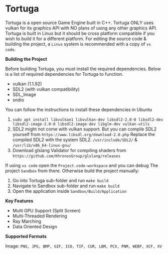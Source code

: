 Tortuga
===

Tortuga is a open source Game Engine built in C++. Tortuga ONLY uses vulkan for its graphics API with NO plans of using any other graphics API. Tortuga is built in Linux but it should be cross platform compatible if you wish to build it for a different platform. For editing the source code & building the project, a `Linux` system is recommended with a copy of `vs code`.

**Building the Project**

Before building Tortuga, you must install the required dependencies. Below is a list of required dependencies for Tortuga to function.
* vulkan (1.1.92)
* SDL2 (with vulkan compatibility)
* SDL_Image
* sndio

You can follow the instructions to install these dependencies in Ubuntu

1. `sudo apt install libvulkan1 libvulkan-dev libsdl2-2.0-0 libsdl2-dev libsdl2-image-2.0-0 libsdl2-image-dev libglm-dev vulkan-utils`
2. SDL2 might not come with vulkan support. But you can compile SDL2 yourself from `https://www.libsdl.org/download-2.0.php` Replace the compiled SDL2 with the system SDL2. `/usr/include/SDL2/` & `/usr/lib/x86_64-linux-gnu/`
3. Download glslang Validator for compiling shaders from `https://github.com/KhronosGroup/glslang/releases`

If using `vs code` open the `Project.code-workspace` and you can debug The project `Sandbox` from there. Otherwise build the project manually:

1. Go into Tortuga sub-folder and run `make build`
2. Navigate to Sandbox sub-folder and run `make build`
3. Open the application inside `Sandbox/Build/Application`

**Key Features**

* Multi GPU Support (Split Screen)
* Multi-Threaded Rendering
* Ray Marching
* Data Oriented Design

**Supported Formats**

Image: `PNG, JPG, BMP, GIF, ICO, TIF, CUR, LBM, PCX, PNM, WEBP, XCF, XV`

